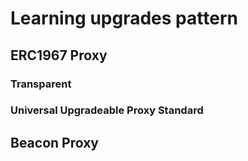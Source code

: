 # Learning upgrades pattern 

## ERC1967 Proxy

### Transparent

### Universal Upgradeable Proxy Standard

## Beacon Proxy



